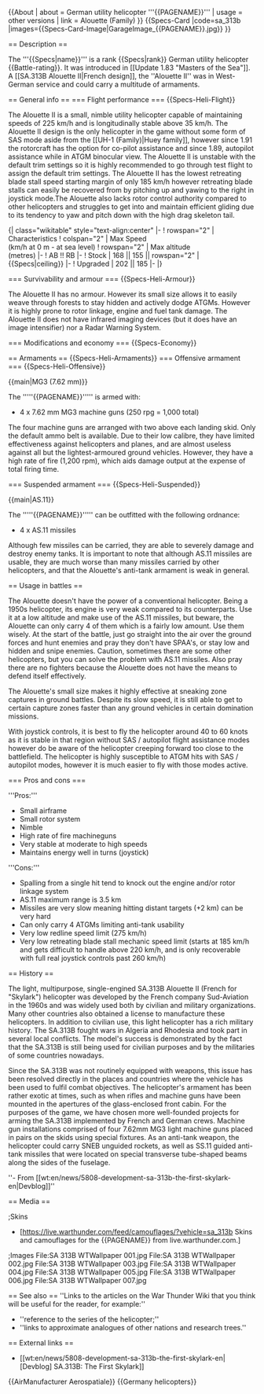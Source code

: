 {{About
| about = German utility helicopter '''{{PAGENAME}}'''
| usage = other versions
| link = Alouette (Family)
}}
{{Specs-Card
|code=sa_313b
|images={{Specs-Card-Image|GarageImage_{{PAGENAME}}.jpg}}
}}

== Description ==

<!-- ''In the description, the first part should be about the history of and the creation and combat usage of the helicopter, as well as its key features. In the second part, tell the reader about the helicopter in the game. Insert a screenshot of the vehicle, so that if the novice player does not remember the vehicle by name, he will immediately understand what kind of vehicle the article is talking about.'' -->

The '''{{Specs|name}}''' is a rank {{Specs|rank}} German utility helicopter {{Battle-rating}}. It was introduced in [[Update 1.83 "Masters of the Sea"]]. A [[SA.313B Alouette II|French design]], the ''Alouette II'' was in West-German service and could carry a multitude of armaments.

== General info ==
=== Flight performance ===
{{Specs-Heli-Flight}}

<!-- ''Describe how the helicopter behaves in the air. Speed, manoeuvrability, acceleration and allowable loads - these are the most important characteristics of the vehicle.'' -->

The Alouette II is a small, nimble utility helicopter capable of maintaining speeds of 225 km/h and is longitudinally stable above 35 km/h.<!-- needs more testing, estimate only --> The Alouette II design is the only helicopter in the game without some form of SAS mode aside from the [[UH-1 (Family)|Huey family]],<!-- needs link --> however since 1.91 the rotorcraft has the option for co-pilot assistance and since 1.89, autopilot assistance while in ATGM binocular view. The Alouette II is unstable with the default trim settings so it is highly recommended to go through test flight to assign the default trim settings.<!-- needs tutorial article because tihs is a special case and almost all joystick pilots never get a single ground kill until after maybe 10 deaths due to the difficulty in learning to fly this especially with the default trim settings. --> The Alouette II has the lowest retreating blade stall speed starting margin of only 185 km/h however retreating blade stalls can easily be recovered from by pitching up and yawing to the right in joystick mode.<!-- TODO: insert example video | trim from https://youtu.be/SSY1tbRruZk?t=194 -->The Alouette also lacks rotor control authority compared to other helicopters and struggles to get into and maintain efficient gliding due to its tendency to yaw and pitch down with the high drag skeleton tail.

{| class="wikitable" style="text-align:center"
|-
! rowspan="2" | Characteristics
! colspan="2" | Max Speed<br>(km/h at 0 m - at sea level)
! rowspan="2" | Max altitude<br>(metres)
|-
! AB !! RB
|-
! Stock
| 168 || 155 || rowspan="2" | {{Specs|ceiling}}
|-
! Upgraded
| 202 || 185
|-
|}

=== Survivability and armour ===
{{Specs-Heli-Armour}}

<!-- ''Examine the survivability of the helicopter. Note how vulnerable the structure is and how secure the pilot is, whether the fuel tanks are armoured, etc. Describe the armour, if there is any, and also mention the vulnerability of other critical systems.'' -->

The Alouette II has no armour. However its small size allows it to easily weave through forests to stay hidden and actively dodge ATGMs. However it is highly prone to rotor linkage, engine and fuel tank damage. The Alouette II does not have infrared imaging devices (but it does have an image intensifier) nor a Radar Warning System.<!-- I haven't confirmed if a dead main pilot and an alive co-pilot will allow the vehicle to live. Afaik it counts as a death. -->

=== Modifications and economy ===
{{Specs-Economy}}

== Armaments ==
{{Specs-Heli-Armaments}}
=== Offensive armament ===
{{Specs-Heli-Offensive}}

<!-- ''Describe the offensive armament of the helicopter, if any. Describe how effective the cannons and machine guns are in battle, also what ammunition belts or drums are better to use. If there is no offensive weaponry, delete this subsection.'' -->

{{main|MG3 (7.62 mm)}}

The '''''{{PAGENAME}}''''' is armed with:

- 4 x 7.62 mm MG3 machine guns (250 rpg = 1,000 total)

The four machine guns are arranged with two above each landing skid. Only the default ammo belt is available. Due to their low calibre, they have limited effectiveness against helicopters and planes, and are almost useless against all but the lightest-armoured ground vehicles. However, they have a high rate of fire (1,200 rpm), which aids damage output at the expense of total firing time.

=== Suspended armament ===
{{Specs-Heli-Suspended}}

<!-- ''Describe the helicopter's suspended armament: additional cannons under the winglets, any bombs, and rockets. Since any helicopter is essentially only a platform for suspended weaponry, this section is significant and deserves your special attention. If there is no suspended weaponry remove this subsection.'' -->

{{main|AS.11}}

The '''''{{PAGENAME}}''''' can be outfitted with the following ordnance:

- 4 x AS.11 missiles

Although few missiles can be carried, they are able to severely damage and destroy enemy tanks. It is important to note that although AS.11 missiles are usable, they are much worse than many missiles carried by other helicopters, and that the Alouette's anti-tank armament is weak in general.

== Usage in battles ==

<!-- ''Describe the tactics of playing in a helicopter, the features of using the helicopter in a team and advice on tactics. Refrain from creating a "guide" - do not impose a single point of view, but instead, give the reader food for thought. Examine the most dangerous enemies and give recommendations on fighting them. If necessary, note the specifics of the game in different modes (AB, RB, SB).'' -->

The Alouette doesn't have the power of a conventional helicopter. Being a 1950s helicopter, its engine is very weak compared to its counterparts. Use it at a low altitude and make use of the AS.11 missiles, but beware, the Alouette can only carry 4 of them which is a fairly low amount. Use them wisely. At the start of the battle, just go straight into the air over the ground forces and hunt enemies and pray they don't have SPAA's, or stay low and hidden and snipe enemies. Caution, sometimes there are some other helicopters, but you can solve the problem with AS.11 missiles. Also pray there are no fighters because the Alouette does not have the means to defend itself effectively.

The Alouette's small size makes it highly effective at sneaking zone captures in ground battles. Despite its slow speed, it is still able to get to certain capture zones faster than any ground vehicles in certain domination missions.<!-- domination battles link -->

With joystick controls, it is best to fly the helicopter around 40 to 60 knots as it is stable in that region without SAS / autopilot flight assistance modes however do be aware of the helicopter creeping forward too close to the battlefield. The helicopter is highly susceptible to ATGM hits with SAS / autopilot modes, however it is much easier to fly with those modes active.

=== Pros and cons ===

<!-- ''Summarise and briefly evaluate the vehicle in terms of its characteristics and combat effectiveness. Mark its pros and cons in the bulleted list. Try not to use more than 6 points for each of the characteristics. Avoid using categorical definitions such as "bad", "good" and the like - use substitutions with softer forms such as "inadequate" and "effective".'' -->

'''Pros:'''

- Small airframe
- Small rotor system
- Nimble
- High rate of fire machineguns
- Very stable at moderate to high speeds
- Maintains energy well in turns (joystick)

'''Cons:'''

- Spalling from a single hit tend to knock out the engine and/or rotor linkage system
- AS.11 maximum range is 3.5 km
- Missiles are very slow meaning hitting distant targets (+2 km) can be very hard
- Can only carry 4 ATGMs limiting anti-tank usability
- Very low redline speed limit (275 km/h)
- Very low retreating blade stall mechanic speed limit (starts at 185 km/h and gets difficult to handle above 220 km/h, and is only recoverable with full real joystick controls past 260 km/h)

== History ==

<!-- ''Describe the history of the creation and combat usage of the helicopter in more detail than in the introduction. If the historical reference turns out to be too long, take it to a separate article, taking a link to the article about the vehicle and adding a block "/History" (example: <nowiki>https://wiki.warthunder.com/(Vehicle-name)/History</nowiki>) and add a link to it here using the <code>main</code> template. Be sure to reference text and sources by using <code><nowiki><ref></ref></nowiki></code>, as well as adding them at the end of the article with <code><nowiki><references /></nowiki></code>. This section may also include the vehicle's dev blog entry (if applicable) and the in-game encyclopedia description (under <code><nowiki>=== In-game description ===</nowiki></code>, also if applicable).'' -->

The light, multipurpose, single-engined SA.313B Alouette II (French for "Skylark") helicopter was developed by the French company Sud-Aviation in the 1960s and was widely used both by civilian and military organizations. Many other countries also obtained a license to manufacture these helicopters. In addition to civilian use, this light helicopter has a rich military history. The SA.313B fought wars in Algeria and Rhodesia and took part in several local conflicts. The model's success is demonstrated by the fact that the SA.313B is still being used for civilian purposes and by the militaries of some countries nowadays.

Since the SA.313B was not routinely equipped with weapons, this issue has been resolved directly in the places and countries where the vehicle has been used to fulfil combat objectives. The helicopter's armament has been rather exotic at times, such as when rifles and machine guns have been mounted in the apertures of the glass-enclosed front cabin. For the purposes of the game, we have chosen more well-founded projects for arming the SA.313B implemented by French and German crews. Machine gun installations comprised of four 7.62mm MG3 light machine guns placed in pairs on the skids using special fixtures. As an anti-tank weapon, the helicopter could carry SNEB unguided rockets, as well as SS.11 guided anti-tank missiles that were located on special transverse tube-shaped beams along the sides of the fuselage.

''- From [[wt:en/news/5808-development-sa-313b-the-first-skylark-en|Devblog]]''

== Media ==

<!-- ''Excellent additions to the article would be video guides, screenshots from the game, and photos.'' -->

;Skins

- [https://live.warthunder.com/feed/camouflages/?vehicle=sa_313b Skins and camouflages for the {{PAGENAME}} from live.warthunder.com.]

;Images
<gallery mode="packed" heights="150">
File:SA 313B WTWallpaper 001.jpg
File:SA 313B WTWallpaper 002.jpg
File:SA 313B WTWallpaper 003.jpg
File:SA 313B WTWallpaper 004.jpg
File:SA 313B WTWallpaper 005.jpg
File:SA 313B WTWallpaper 006.jpg
File:SA 313B WTWallpaper 007.jpg
</gallery>

== See also ==
''Links to the articles on the War Thunder Wiki that you think will be useful for the reader, for example:''

- ''reference to the series of the helicopter;''
- ''links to approximate analogues of other nations and research trees.''

== External links ==

<!-- ''Paste links to sources and external resources, such as:''
* ''topic on the official game forum;''
* ''other literature.'' -->

- [[wt:en/news/5808-development-sa-313b-the-first-skylark-en|[Devblog] SA.313B: The First Skylark]]

{{AirManufacturer Aerospatiale}}
{{Germany helicopters}}
